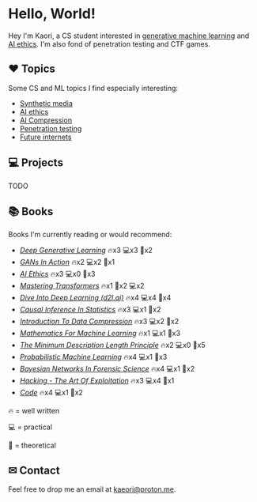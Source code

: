# Hello, World!

Hey I'm Kaori, a CS student interested in [generative machine learning](https://en.wikipedia.org/wiki/Generative_model) and [AI ethics](https://en.wikipedia.org/wiki/Ethics_of_artificial_intelligence). I'm also fond of penetration testing and CTF games.


## ❤ Topics

Some CS and ML topics I find especially interesting:

  * [Synthetic media](https://en.wikipedia.org/wiki/Synthetic_media)
  * [AI ethics](https://b-ok.cc/book/5620970/e564e1)
  * [AI Compression](https://b-ok.cc/book/2465515/f5e9d8)
  * [Penetration testing](https://en.wikipedia.org/wiki/Penetration_test) 
  * [Future internets](https://en.wikipedia.org/wiki/Named_data_networking)


## 💻 Projects

TODO

## 📚 Books

Books I'm currently reading or would recommend:

  * [*Deep Generative Learning*](https://b-ok.cc/book/5260748/f22ad5) 🔥x3 💻x3 🧠x2
  * [*GANs In Action*](https://b-ok.cc/book/5256274/ae75c1) 🔥x2 💻x2 🧠x1
  * [*AI Ethics*](https://b-ok.cc/book/5620970/e564e1) 🔥x3 💻x0 🧠x3
  * [*Mastering Transformers*](https://b-ok.cc/book/17356470/e7bc75) 🔥x1 🧠x2 💻x2
  * [*Dive Into Deep Learning (d2l.ai)*](https://b-ok.cc/book/11638445/05fd36) 🔥x4 💻x4 🧠x4
  * [*Causal Inference In Statistics*](https://b-ok.cc/book/2664651/adcbf6) 🔥x3 💻x1 🧠x2
  * [*Introduction To Data Compression*](https://b-ok.cc/book/3629223/77bd36) 🔥x3 💻x2 🧠x2
  * [*Mathematics For Machine Learning*](https://b-ok.cc/book/5523576/586140) 🔥x1 💻x1 🧠x3
  * [*The Minimum Description Length Principle*](https://b-ok.cc/book/825939/c45c4e) 🔥x2 💻x0 🧠x5 
  * [*Probabilistic Machine Learning*](https://b-ok.cc/book/19323525/af1a71) 🔥x4 💻x1 🧠x3 
  * [*Bayesian Networks In Forensic Science*](https://b-ok.cc/book/2361384/4feb40) 🔥x4 💻x1 🧠x2 
  * [*Hacking - The Art Of Exploitation*](https://b-ok.cc/book/1661938/1c7825) 🔥x3 💻x4 🧠x1 
  * [*Code*](https://b-ok.cc/book/1248513/dcdd05) 🔥x4 💻x1 🧠x2 

🔥 = well written

💻 = practical  

🧠 = theoretical  


## ✉ Contact

Feel free to drop me an email at kaeori@proton.me.
